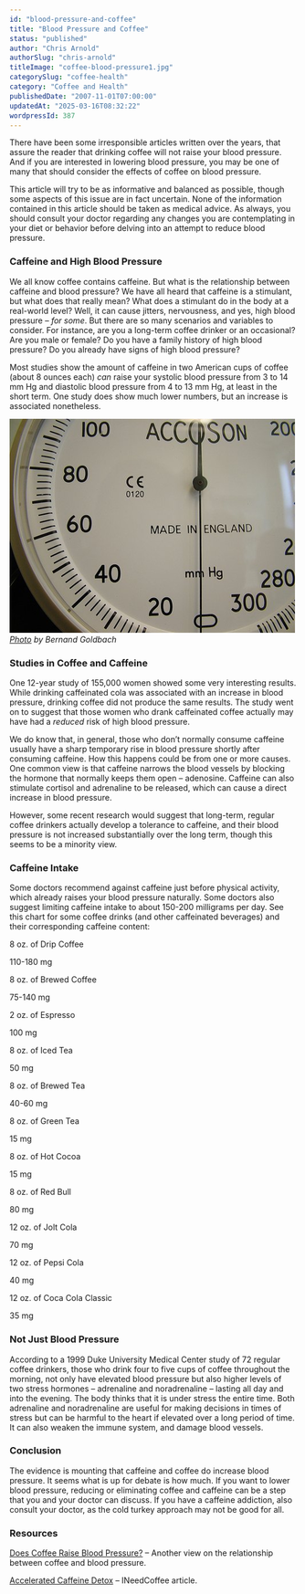 ```yaml
---
id: "blood-pressure-and-coffee"
title: "Blood Pressure and Coffee"
status: "published"
author: "Chris Arnold"
authorSlug: "chris-arnold"
titleImage: "coffee-blood-pressure1.jpg"
categorySlug: "coffee-health"
category: "Coffee and Health"
publishedDate: "2007-11-01T07:00:00"
updatedAt: "2025-03-16T08:32:22"
wordpressId: 387
---
```


There have been some irresponsible articles written over the years, that assure the reader that drinking coffee will not raise your blood pressure. And if you are interested in lowering blood pressure, you may be one of many that should consider the effects of coffee on blood pressure.

This article will try to be as informative and balanced as possible, though some aspects of this issue are in fact uncertain. None of the information contained in this article should be taken as medical advice. As always, you should consult your doctor regarding any changes you are contemplating in your diet or behavior before delving into an attempt to reduce blood pressure.

### Caffeine and High Blood Pressure

We all know coffee contains caffeine. But what is the relationship between caffeine and blood pressure? We have all heard that caffeine is a stimulant, but what does that really mean? What does a stimulant do in the body at a real-world level? Well, it can cause jitters, nervousness, and yes, high blood pressure – *for some*. But there are so many scenarios and variables to consider. For instance, are you a long-term coffee drinker or an occasional? Are you male or female? Do you have a family history of high blood pressure? Do you already have signs of high blood pressure?

Most studies show the amount of caffeine in two American cups of coffee (about 8 ounces each) *can* raise your systolic blood pressure from 3 to 14 mm Hg and diastolic blood pressure from 4 to 13 mm Hg, at least in the short term. One study does show much lower numbers, but an increase is associated nonetheless.

![blood pressure](coffee-blood-pressure1.jpg)  
*[Photo](http://www.flickr.com/photos/topgold/1396378277/in/photostream/) by Bernand Goldbach*

### Studies in Coffee and Caffeine

One 12-year study of 155,000 women showed some very interesting results. While drinking caffeinated cola was associated with an increase in blood pressure, drinking coffee did not produce the same results. The study went on to suggest that those women who drank caffeinated coffee actually may have had a *reduced* risk of high blood pressure.

We do know that, in general, those who don’t normally consume caffeine usually have a sharp temporary rise in blood pressure shortly after consuming caffeine. How this happens could be from one or more causes. One common view is that caffeine narrows the blood vessels by blocking the hormone that normally keeps them open – adenosine. Caffeine can also stimulate cortisol and adrenaline to be released, which can cause a direct increase in blood pressure.

However, some recent research would suggest that long-term, regular coffee drinkers actually develop a tolerance to caffeine, and their blood pressure is not increased substantially over the long term, though this seems to be a minority view.

### Caffeine Intake

Some doctors recommend against caffeine just before physical activity, which already raises your blood pressure naturally. Some doctors also suggest limiting caffeine intake to about 150-200 milligrams per day. See this chart for some coffee drinks (and other caffeinated beverages) and their corresponding caffeine content:

8 oz. of Drip Coffee

110-180 mg

8 oz. of Brewed Coffee

75-140 mg

2 oz. of Espresso

100 mg

8 oz. of Iced Tea

50 mg

8 oz. of Brewed Tea

40-60 mg

8 oz. of Green Tea

15 mg

8 oz. of Hot Cocoa

15 mg

8 oz. of Red Bull

80 mg

12 oz. of Jolt Cola

70 mg

12 oz. of Pepsi Cola

40 mg

12 oz. of Coca Cola Classic

35 mg

### Not Just Blood Pressure

According to a 1999 Duke University Medical Center study of 72 regular coffee drinkers, those who drink four to five cups of coffee throughout the morning, not only have elevated blood pressure but also higher levels of two stress hormones – adrenaline and noradrenaline – lasting all day and into the evening. The body thinks that it is under stress the entire time. Both adrenaline and noradrenaline are useful for making decisions in times of stress but can be harmful to the heart if elevated over a long period of time. It can also weaken the immune system, and damage blood vessels.

### Conclusion

The evidence is mounting that caffeine and coffee do increase blood pressure. It seems what is up for debate is how much. If you want to lower blood pressure, reducing or eliminating coffee and caffeine can be a step that you and your doctor can discuss. If you have a caffeine addiction, also consult your doctor, as the cold turkey approach may not be good for all.

### Resources

[Does Coffee Raise Blood Pressure?](/does-coffee-raise-blood-pressure/) – Another view on the relationship between coffee and blood pressure.

[Accelerated Caffeine Detox](/accelerated-caffeine-detox/) – INeedCoffee article.
